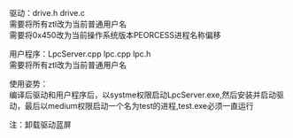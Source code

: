 驱动：drive.h drive.c   
需要将所有ztl改为当前普通用户名   
需要将0x450改为当前操作系统版本PEORCESS进程名称偏移        


用户程序：LpcServer.cpp  lpc.cpp  lpc.h    
需要将所有ztl改为当前普通用户名        
    
使用姿势：   
编译后驱动和用户程序后，以systme权限启动LpcServer.exe,然后安装并启动驱动，最后以medium权限启动一个名为test的进程,test.exe必须一直运行     


注：卸载驱动蓝屏
